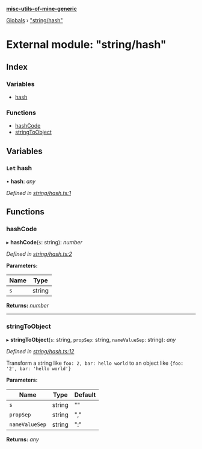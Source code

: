 **[misc-utils-of-mine-generic](../README.md)**

[Globals](../globals.md) › ["string/hash"](_string_hash_.md)

# External module: "string/hash"

## Index

### Variables

* [hash](_string_hash_.md#let-hash)

### Functions

* [hashCode](_string_hash_.md#hashcode)
* [stringToObject](_string_hash_.md#stringtoobject)

## Variables

### `Let` hash

• **hash**: *any*

*Defined in [string/hash.ts:1](https://github.com/cancerberoSgx/misc-utils-of-mine/blob/b8cbc13/misc-utils-of-mine-generic/src/string/hash.ts#L1)*

## Functions

###  hashCode

▸ **hashCode**(`s`: string): *number*

*Defined in [string/hash.ts:2](https://github.com/cancerberoSgx/misc-utils-of-mine/blob/b8cbc13/misc-utils-of-mine-generic/src/string/hash.ts#L2)*

**Parameters:**

Name | Type |
------ | ------ |
`s` | string |

**Returns:** *number*

___

###  stringToObject

▸ **stringToObject**(`s`: string, `propSep`: string, `nameValueSep`: string): *any*

*Defined in [string/hash.ts:12](https://github.com/cancerberoSgx/misc-utils-of-mine/blob/b8cbc13/misc-utils-of-mine-generic/src/string/hash.ts#L12)*

Transform a string like `foo: 2, bar: hello world` to an object like `{foo: '2', bar: 'hello world'}`

**Parameters:**

Name | Type | Default |
------ | ------ | ------ |
`s` | string | "" |
`propSep` | string | "," |
`nameValueSep` | string | ":" |

**Returns:** *any*